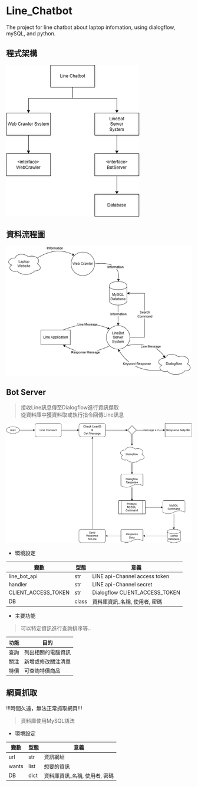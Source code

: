# Line_Chatbot
The project for line chatbot about laptop infomation, using dialogflow, mySQL, and python.

## 程式架構  
![程式架構](./doc/img/System%20Architecture.png)    
## 資料流程圖  
![資料流程圖](./doc/img/DFD.png)    

## Bot Server
> 接收Line訊息傳至Dialogflow進行資訊擷取  
> 從資料庫中獲資料取或執行指令回傳Line訊息  

![Bot Server](./doc/img/BotServer.png)    
* 環境設定  

| 變數 | 型態 | 意義 |
| ---- | ---- | ---------------  
|line_bot_api       |str  |LINE api-Channel access token  
|handler            |str  |LINE api-Channel secret  
|CLIENT_ACCESS_TOKEN|str  |Dialogflow CLIENT_ACCESS_TOKEN  
|DB                 |class|資料庫資訊_名稱, 使用者, 密碼  

* 主要功能  
> 可以特定資訊進行查詢排序等..

| 功能 | 目的 |
| ---- | ---------------  
|查詢|列出相關的電腦資訊  
|關注|新增或修改關注清單  
|特價|可查詢特價商品  

## 網頁抓取  
!!!時間久遠，無法正常抓取網頁!!!
> 資料庫使用MySQL語法  
* 環境設定  

| 變數 | 型態 | 意義 |
| ---- | ---- | ---------------  
|url    |str  |資訊網址                  
|wants  |list |想要的資訊                 
|DB     |dict |資料庫資訊_名稱, 使用者, 密碼  
